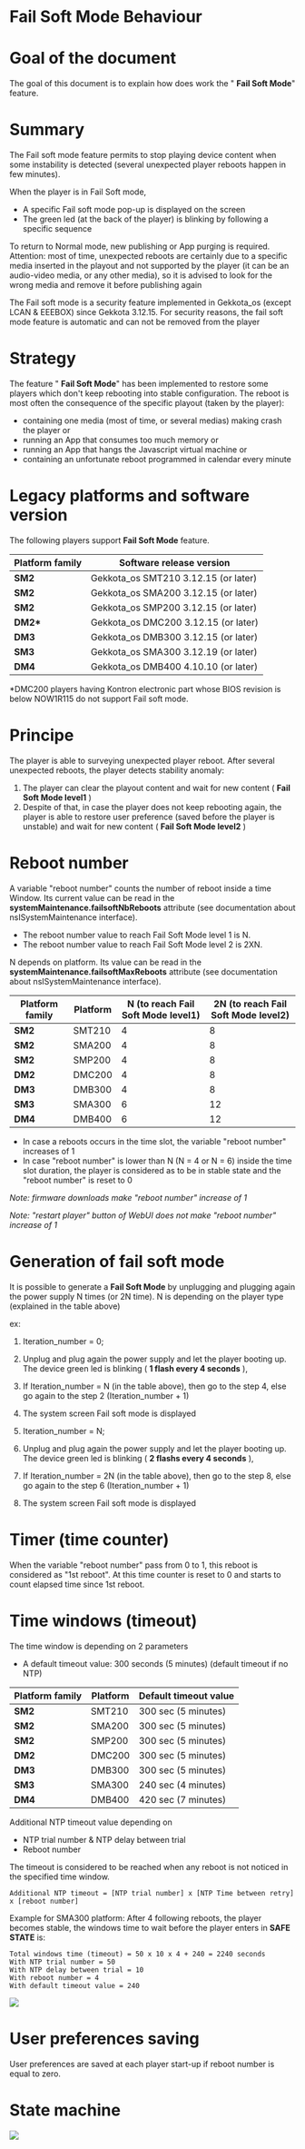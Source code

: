 # **Fail Soft Mode Behaviour**

# Goal of the document

The goal of this document is to explain how does work the &quot; **Fail Soft Mode**&quot; feature.

# Summary
    
The Fail soft mode feature permits to stop playing device content when some instability is detected (several unexpected player reboots happen in few minutes).

When the player is in Fail Soft mode,
- A specific Fail soft mode pop-up is displayed on the screen
- The green led (at the back of the player) is blinking by following a specific sequence

To return to Normal mode, new publishing or App purging is required. Attention: most of time, unexpected reboots are certainly due to a specific media inserted in the playout and not supported by the player (it can be an audio-video media, or any other media), so it is advised to look for the wrong media and remove it before publishing again

The Fail soft mode is a security feature implemented in Gekkota_os (except LCAN & EEEBOX) since Gekkota 3.12.15. For security reasons, the fail soft mode feature is automatic and can not be removed from the player


# Strategy

The feature &quot; **Fail Soft Mode**&quot; has been implemented to restore some players which don&#39;t keep rebooting into stable configuration. The reboot is most often the consequence of the specific playout (taken by the player):

- containing one media (most of time, or several medias) making crash the player or
- running an App that consumes too much memory or
- running an App that hangs the Javascript virtual machine or
- containing an unfortunate reboot programmed in calendar every minute

# Legacy platforms and software version

The following players support **Fail Soft Mode** feature.

| **Platform family** | **Software release version** |
| --- | --- |
| **SM2** | Gekkota\_os SMT210 3.12.15 (or later) |
| **SM2** | Gekkota\_os SMA200 3.12.15 (or later) |
| **SM2** | Gekkota\_os SMP200 3.12.15 (or later) |
| **DM2\*** | Gekkota\_os DMC200 3.12.15 (or later) |
| **DM3** | Gekkota\_os DMB300 3.12.15 (or later) |
| **SM3** | Gekkota\_os SMA300 3.12.19 (or later) |
| **DM4** | Gekkota\_os DMB400 4.10.10 (or later) |

\*DMC200 players having Kontron electronic part whose BIOS revision is below NOW1R115 do not support Fail soft mode.

# Principe

The player is able to surveying unexpected player reboot. After several unexpected reboots, the player detects stability anomaly:

1. The player can clear the playout content and wait for new content ( **Fail Soft Mode level1** )
2. Despite of that, in case the player does not keep rebooting again, the player is able to restore user preference (saved before the player is unstable) and wait for new content ( **Fail Soft Mode level2** )

# Reboot number

A variable &quot;reboot number&quot; counts the number of reboot inside a time Window. Its current value can be read in the **systemMaintenance.failsoftNbReboots** attribute (see documentation about nsISystemMaintenance interface).

- The reboot number value to reach Fail Soft Mode level 1 is N.
- The reboot number value to reach Fail Soft Mode level 2 is 2XN.

N depends on platform. Its value can be read in the **systemMaintenance.failsoftMaxReboots** attribute (see documentation about nsISystemMaintenance interface).

| **Platform family** | **Platform** | **N (to reach Fail Soft Mode level1)** | **2N (to reach Fail Soft Mode level2)** |
| --- | --- | --- | --- |
| **SM2** | SMT210 | 4 | 8 |
| **SM2** | SMA200 | 4 | 8 |
| **SM2** | SMP200 | 4 | 8 |
| **DM2** | DMC200 | 4 | 8 |
| **DM3** | DMB300 | 4 | 8 |
| **SM3** | SMA300 | 6 | 12 |
| **DM4** | DMB400 | 6 | 12 |

- In case a reboots occurs in the time slot, the variable &quot;reboot number&quot; increases of 1
- In case &quot;reboot number&quot; is lower than N (N = 4 or N = 6) inside the time slot duration, the player is considered as to be in stable state and the &quot;reboot number&quot; is reset to 0

_Note: firmware downloads make &quot;reboot number&quot; increase of 1_

_Note: &quot;restart player&quot; button of WebUI does not make &quot;reboot number&quot; increase of 1_

# Generation of fail soft mode

It is possible to generate a **Fail Soft Mode** by unplugging and plugging again the power supply N times (or 2N time). N is depending on the player type (explained in the table above)

ex:
1. Iteration\_number = 0;
2. Unplug and plug again the power supply and let the player booting up. The device green led is blinking ( **1 flash every 4 seconds** ),
3. If Iteration\_number = N (in the table above), then go to the step 4, else go again to the step 2 (Iteration\_number + 1)
4. The system screen Fail soft mode is displayed

5. Iteration\_number = N;
6. Unplug and plug again the power supply and let the player booting up. The device green led is blinking ( **2 flashs every 4 seconds** ),
7. If Iteration\_number = 2N (in the table above), then go to the step 8, else go again to the step 6 (Iteration\_number + 1)
8. The system screen Fail soft mode is displayed

# Timer (time counter)

When the variable &quot;reboot number&quot; pass from 0 to 1, this reboot is considered as &quot;1st reboot&quot;. At this time counter is reset to 0 and starts to count elapsed time since 1st reboot.

# Time windows (timeout)

The time window is depending on 2 parameters

- A default timeout value: 300 seconds (5 minutes) (default timeout if no NTP)

| **Platform family** | **Platform** | **Default timeout value** |
| --- | --- | --- |
| **SM2** | SMT210 | 300 sec (5 minutes) |
| **SM2** | SMA200 | 300 sec (5 minutes) |
| **SM2** | SMP200 | 300 sec (5 minutes) |
| **DM2** | DMC200 | 300 sec (5 minutes) |
| **DM3** | DMB300 | 300 sec (5 minutes) |
| **SM3** | SMA300 | 240 sec (4 minutes) |
| **DM4** | DMB400 | 420 sec (7 minutes) |

Additional NTP timeout value depending on

  - NTP trial number &amp; NTP delay between trial
  - Reboot number

The timeout is considered to be reached when any reboot is not noticed in the specified time window.

    Additional NTP timeout = [NTP trial number] x [NTP Time between retry] x [reboot number]

Example for SMA300 platform: After 4 following reboots, the player becomes stable, the windows time to wait before the player enters in **SAFE STATE** is:

    Total windows time (timeout) = 50 x 10 x 4 + 240 = 2240 seconds
    With NTP trial number = 50
    With NTP delay between trial = 10
    With reboot number = 4
    With default timeout value = 240

![](ntpSettings.png)

# User preferences saving

User preferences are saved at each player start-up if reboot number is equal to zero.

# State machine

![](stateMachine.png)